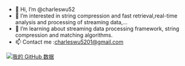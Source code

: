 - 👋 Hi, I’m @charleswu52
- 👀 I’m interested in string compression and fast retrieval,real-time analysis and processing of streaming data,...
- 🌱 I’m learning about streaming data processing framework, string compression and matching algorithms.
- 📫 Contact me :charleswu5201@gmail.com

<!---
charleswu52/charleswu52 is a ✨ special ✨ repository because its `README.md` (this file) appears on your GitHub profile.
You can click the Preview link to take a look at your changes.
--->
[![我的 GitHub 数据](https://github-readme-stats.vercel.app/api?username=charleswu52)]()
